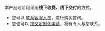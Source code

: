 ﻿本产品现阶段采用**线下收费、线下交付**的方式。

- 您可以 [联系客服人员](https://cloud.tencent.com/online-service?source=PRESALE&from=doc_1536)，进行购买咨询。
- 您也可以 [提交定制化申请](https://wj.qq.com/s2/10123281/072e)，将有专人与您联系。